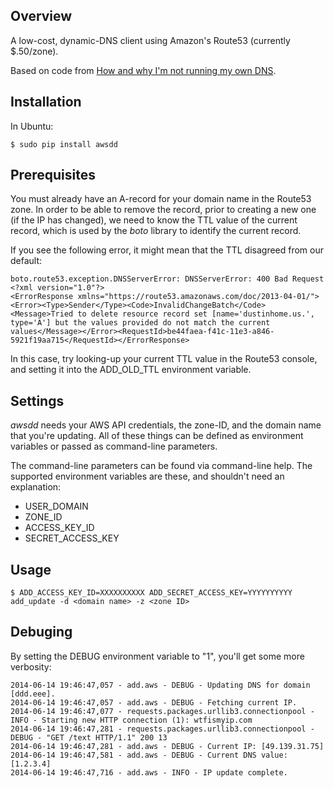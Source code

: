 Overview
--------

A low-cost, dynamic-DNS client using Amazon's Route53 (currently $.50/zone).

Based on code from [How and why I'm not running my own DNS](http://www.petekeen.net/how-and-why-im-not-running-my-own-dns).


Installation
------------

In Ubuntu:

```
$ sudo pip install awsdd
```


Prerequisites
-------------

You must already have an A-record for your domain name in the Route53 zone. In 
order to be able to remove the record, prior to creating a new one (if the IP 
has changed), we need to know the TTL value of the current record, which is 
used by the *boto* library to identify the current record.

If you see the following error, it might mean that the TTL disagreed from our default:

```
boto.route53.exception.DNSServerError: DNSServerError: 400 Bad Request
<?xml version="1.0"?>
<ErrorResponse xmlns="https://route53.amazonaws.com/doc/2013-04-01/"><Error><Type>Sender</Type><Code>InvalidChangeBatch</Code><Message>Tried to delete resource record set [name='dustinhome.us.', type='A'] but the values provided do not match the current values</Message></Error><RequestId>be44faea-f41c-11e3-a846-5921f19aa715</RequestId></ErrorResponse>
```

In this case, try looking-up your current TTL value in the Route53 console, and setting it into the ADD_OLD_TTL environment variable.


Settings
--------

*awsdd* needs your AWS API credentials, the zone-ID, and the domain name that 
you're updating. All of these things can be defined as environment variables 
or passed as command-line parameters.

The command-line parameters can be found via command-line help. The supported 
environment variables are these, and shouldn't need an explanation:

- USER_DOMAIN
- ZONE_ID
- ACCESS_KEY_ID
- SECRET_ACCESS_KEY


Usage
-----

```
$ ADD_ACCESS_KEY_ID=XXXXXXXXXX ADD_SECRET_ACCESS_KEY=YYYYYYYYYY add_update -d <domain name> -z <zone ID>
```


Debuging
--------

By setting the DEBUG environment variable to "1", you'll get some more verbosity:

```
2014-06-14 19:46:47,057 - add.aws - DEBUG - Updating DNS for domain [ddd.eee].
2014-06-14 19:46:47,057 - add.aws - DEBUG - Fetching current IP.
2014-06-14 19:46:47,077 - requests.packages.urllib3.connectionpool - INFO - Starting new HTTP connection (1): wtfismyip.com
2014-06-14 19:46:47,281 - requests.packages.urllib3.connectionpool - DEBUG - "GET /text HTTP/1.1" 200 13
2014-06-14 19:46:47,281 - add.aws - DEBUG - Current IP: [49.139.31.75]
2014-06-14 19:46:47,581 - add.aws - DEBUG - Current DNS value: [1.2.3.4]
2014-06-14 19:46:47,716 - add.aws - INFO - IP update complete.
```
